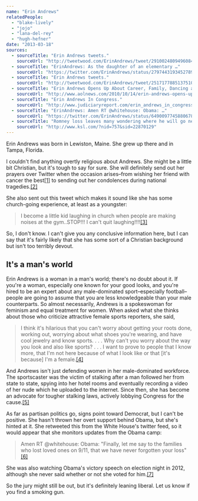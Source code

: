 ```yaml
---
name: "Erin Andrews"
relatedPeople:
  - "blake-lively"
  - "jojo"
  - "lana-del-rey"
  - "hugh-hefner"
date: "2013-03-18"
sources:
  - sourceTitle: "Erin Andrews tweets."
    sourceUrl: "http://tweetwood.com/ErinAndrews/tweet/291002480949608449"
  - sourceTitle: "ErinAndrews: As the daughter of an elementary …"
    sourceUrl: "https://twitter.com/ErinAndrews/status/279744319345278976"
  - sourceTitle: "Erin Andrews tweets."
    sourceUrl: "http://tweetwood.com/ErinAndrews/tweet/251717788513751040"
  - sourceTitle: "Erin Andrews Opens Up About Career, Family, Dancing and the Law."
    sourceUrl: "http://www.aolnews.com/2010/10/14/erin-andrews-opens-up-about-career-family-dancing-and-the-law/"
  - sourceTitle: "Erin Andrews In Congress."
    sourceUrl: "http://www.judiciaryreport.com/erin_andrews_in_congress.htm"
  - sourceTitle: "ErinAndrews: Amen RT @whitehouse: Obama: …"
    sourceUrl: "https://twitter.com/ErinAndrews/status/64900977458806784"
  - sourceTitle: "Romney loss leaves many wondering where he will go next."
    sourceUrl: "http://www.ksl.com/?nid=757&sid=22870129"
---
```


Erin Andrews was born in Lewiston, Maine. She grew up there and in Tampa, Florida.

I couldn't find anything overtly religious about Andrews. She might be a little bit Christian, but it's tough to say for sure. She will definitely send out her prayers over Twitter when the occasion arises–from wishing her friend with cancer the best<a class="source-citation" href="http://tweetwood.com/ErinAndrews/tweet/291002480949608449" title="Erin Andrews tweets.">[1]</a> to sending out her condolences during national tragedies.<a class="source-citation" href="https://twitter.com/ErinAndrews/status/279744319345278976" title="ErinAndrews: As the daughter of an elementary …">[2]</a>

She also sent out this tweet which makes it sound like she has some church-going experience, at least as a youngster:

>I become a little kid laughing in church when people are making noises at the gym..STOP!!! I can't quit laughing!!!!<a class="source-citation" href="http://tweetwood.com/ErinAndrews/tweet/251717788513751040" title="Erin Andrews tweets.">[3]</a>

So, I don't know. I can't give you any conclusive information here, but I can say that it's fairly likely that she has some sort of a Christian background but isn't too terribly devout.


## It's a man's world

Erin Andrews is a woman in a man's world; there's no doubt about it. If you're a woman, especially one known for your good looks, and you're hired to be an expert about any male-dominated sport–especially football–people are going to assume that you are less knowledgeable than your male counterparts. So almost necessarily, Andrews is a spokeswoman for feminism and equal treatment for women. When asked what she thinks about those who criticize attractive female sports reporters, she said,

>I think it's hilarious that you can't worry about getting your roots done, working out, worrying about what shoes you're wearing, and have cool jewelry and know sports. . . . Why can't you worry about the way you look and also like sports? . . . I want to prove to people that I know more, that I'm not here because of what I look like or that [it's because] I'm a female.<a class="source-citation" href="http://www.aolnews.com/2010/10/14/erin-andrews-opens-up-about-career-family-dancing-and-the-law/" title="Erin Andrews Opens Up About Career, Family, Dancing and the Law.">[4]</a>

And Andrews isn't just defending women in her male-dominated workforce. The sportscaster was the victim of stalking after a man followed her from state to state, spying into her hotel rooms and eventually recording a video of her nude which he uploaded to the internet. Since then, she has become an advocate for tougher stalking laws, actively lobbying Congress for the cause.<a class="source-citation" href="http://www.judiciaryreport.com/erin_andrews_in_congress.htm" title="Erin Andrews In Congress.">[5]</a>

As far as partisan politics go, signs point toward Democrat, but I can't be positive. She hasn't thrown her overt support behind Obama, but she's hinted at it. She retweeted this from the White House's twitter feed, so it would appear that she monitors updates from the Obama camp:

>Amen RT @whitehouse: Obama: "Finally, let me say to the families who lost loved ones on 9/11, that we have never forgotten your loss"<a class="source-citation" href="https://twitter.com/ErinAndrews/status/64900977458806784" title="ErinAndrews: Amen RT @whitehouse: Obama: …">[6]</a>

She was also watching Obama's victory speech on election night in 2012, although she never said whether or not she voted for him.<a class="source-citation" href="http://www.ksl.com/?nid=757&sid=22870129" title="Romney loss leaves many wondering where he will go next.">[7]</a>

So the jury might still be out, but it's definitely leaning liberal. Let us know if you find a smoking gun.
